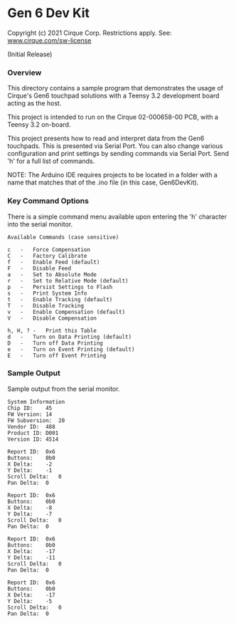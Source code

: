# Gen 6 Dev Kit

Copyright (c) 2021 Cirque Corp. Restrictions apply. See: www.cirque.com/sw-license

(Initial Release)

### Overview

This directory contains a sample program that demonstrates the usage of Cirque's
Gen6 touchpad solutions with a Teensy 3.2 development board acting as the host.

This project is intended to run on the Cirque 02-000658-00 PCB, with a 
Teensy 3.2 on-board.

This project presents how to read and interpret data from the Gen6 touchpads. 
This is presented via Serial Port. You can also change various configuration and
print settings by sending commands via Serial Port. Send 'h' for a full list of
commands. 

NOTE: The Arduino IDE requires projects to be located in a folder with a name 
that matches that of the .ino file (in this case, Gen6DevKit).

### Key Command Options
There is a simple command menu available upon entering the 'h' character into 
the serial monitor. 
```
Available Commands (case sensitive)

c	-	Force Compensation
C	-	Factory Calibrate
f	-	Enable Feed (default)
F	-	Disable Feed
a	-	Set to Absolute Mode
r	-	Set to Relative Mode (default)
p	-	Persist Settings to Flash
s	-	Print System Info
t	-	Enable Tracking (default)
T	-	Disable Tracking
v	-	Enable Compensation (default)
V	-	Disable Compensation

h, H, ?	-	Print this Table
d	-	Turn on Data Printing (default)
D	-	Turn off Data Printing 
e	-	Turn on Event Printing (default)
E	-	Turn off Event Printing 
```

### Sample Output
Sample output from the serial monitor. 
```
System Information
Chip ID:	45
FW Version:	14
FW Subversion:	20
Vendor ID:	488
Product ID:	D001
Version ID:	4514

Report ID:	0x6
Buttons:	0b0
X Delta:	-2
Y Delta:	-1
Scroll Delta:	0
Pan Delta:	0

Report ID:	0x6
Buttons:	0b0
X Delta:	-8
Y Delta:	-7
Scroll Delta:	0
Pan Delta:	0

Report ID:	0x6
Buttons:	0b0
X Delta:	-17
Y Delta:	-11
Scroll Delta:	0
Pan Delta:	0

Report ID:	0x6
Buttons:	0b0
X Delta:	-17
Y Delta:	-5
Scroll Delta:	0
Pan Delta:	0
```

